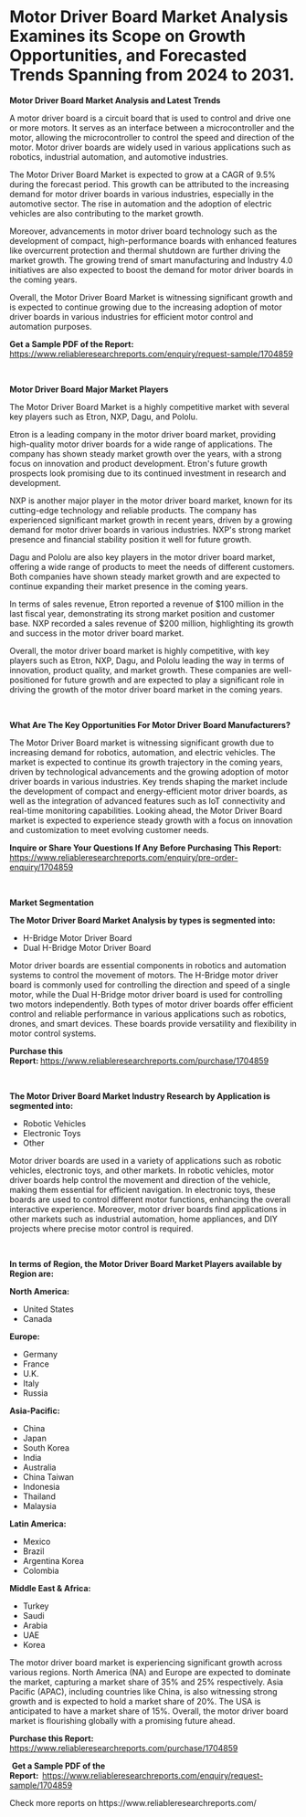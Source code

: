 <p><h1>Motor Driver Board Market Analysis Examines its Scope on Growth Opportunities, and Forecasted Trends Spanning from 2024 to 2031.</h1></p><p><strong>Motor Driver Board Market Analysis and Latest Trends</strong></p>
<p><p>A motor driver board is a circuit board that is used to control and drive one or more motors. It serves as an interface between a microcontroller and the motor, allowing the microcontroller to control the speed and direction of the motor. Motor driver boards are widely used in various applications such as robotics, industrial automation, and automotive industries.</p><p>The Motor Driver Board Market is expected to grow at a CAGR of 9.5% during the forecast period. This growth can be attributed to the increasing demand for motor driver boards in various industries, especially in the automotive sector. The rise in automation and the adoption of electric vehicles are also contributing to the market growth.</p><p>Moreover, advancements in motor driver board technology such as the development of compact, high-performance boards with enhanced features like overcurrent protection and thermal shutdown are further driving the market growth. The growing trend of smart manufacturing and Industry 4.0 initiatives are also expected to boost the demand for motor driver boards in the coming years.</p><p>Overall, the Motor Driver Board Market is witnessing significant growth and is expected to continue growing due to the increasing adoption of motor driver boards in various industries for efficient motor control and automation purposes.</p></p>
<p><strong>Get a Sample PDF of the Report:&nbsp;</strong> <a href="https://www.reliableresearchreports.com/enquiry/request-sample/1704859">https://www.reliableresearchreports.com/enquiry/request-sample/1704859</a></p>
<p>&nbsp;</p>
<p><strong>Motor Driver Board Major Market Players</strong></p>
<p><p>The Motor Driver Board Market is a highly competitive market with several key players such as Etron, NXP, Dagu, and Pololu.</p><p>Etron is a leading company in the motor driver board market, providing high-quality motor driver boards for a wide range of applications. The company has shown steady market growth over the years, with a strong focus on innovation and product development. Etron's future growth prospects look promising due to its continued investment in research and development.</p><p>NXP is another major player in the motor driver board market, known for its cutting-edge technology and reliable products. The company has experienced significant market growth in recent years, driven by a growing demand for motor driver boards in various industries. NXP's strong market presence and financial stability position it well for future growth.</p><p>Dagu and Pololu are also key players in the motor driver board market, offering a wide range of products to meet the needs of different customers. Both companies have shown steady market growth and are expected to continue expanding their market presence in the coming years.</p><p>In terms of sales revenue, Etron reported a revenue of $100 million in the last fiscal year, demonstrating its strong market position and customer base. NXP recorded a sales revenue of $200 million, highlighting its growth and success in the motor driver board market.</p><p>Overall, the motor driver board market is highly competitive, with key players such as Etron, NXP, Dagu, and Pololu leading the way in terms of innovation, product quality, and market growth. These companies are well-positioned for future growth and are expected to play a significant role in driving the growth of the motor driver board market in the coming years.</p></p>
<p>&nbsp;</p>
<p><strong>What Are The Key Opportunities For Motor Driver Board Manufacturers?</strong></p>
<p><p>The Motor Driver Board market is witnessing significant growth due to increasing demand for robotics, automation, and electric vehicles. The market is expected to continue its growth trajectory in the coming years, driven by technological advancements and the growing adoption of motor driver boards in various industries. Key trends shaping the market include the development of compact and energy-efficient motor driver boards, as well as the integration of advanced features such as IoT connectivity and real-time monitoring capabilities. Looking ahead, the Motor Driver Board market is expected to experience steady growth with a focus on innovation and customization to meet evolving customer needs.</p></p>
<p><strong>Inquire or Share Your Questions If Any Before Purchasing This Report:</strong> <a href="https://www.reliableresearchreports.com/enquiry/pre-order-enquiry/1704859">https://www.reliableresearchreports.com/enquiry/pre-order-enquiry/1704859</a></p>
<p>&nbsp;</p>
<p><strong>Market Segmentation</strong></p>
<p><strong>The Motor Driver Board Market Analysis by types is segmented into:</strong></p>
<p><ul><li>H-Bridge Motor Driver Board</li><li>Dual H-Bridge Motor Driver Board</li></ul></p>
<p><p>Motor driver boards are essential components in robotics and automation systems to control the movement of motors. The H-Bridge motor driver board is commonly used for controlling the direction and speed of a single motor, while the Dual H-Bridge motor driver board is used for controlling two motors independently. Both types of motor driver boards offer efficient control and reliable performance in various applications such as robotics, drones, and smart devices. These boards provide versatility and flexibility in motor control systems.</p></p>
<p><strong>Purchase this Report:&nbsp;</strong><a href="https://www.reliableresearchreports.com/purchase/1704859">https://www.reliableresearchreports.com/purchase/1704859</a></p>
<p>&nbsp;</p>
<p><strong>The Motor Driver Board Market Industry Research by Application is segmented into:</strong></p>
<p><ul><li>Robotic Vehicles</li><li>Electronic Toys</li><li>Other</li></ul></p>
<p><p>Motor driver boards are used in a variety of applications such as robotic vehicles, electronic toys, and other markets. In robotic vehicles, motor driver boards help control the movement and direction of the vehicle, making them essential for efficient navigation. In electronic toys, these boards are used to control different motor functions, enhancing the overall interactive experience. Moreover, motor driver boards find applications in other markets such as industrial automation, home appliances, and DIY projects where precise motor control is required.</p></p>
<p>&nbsp;</p>
<p><strong>In terms of Region, the Motor Driver Board Market Players available by Region are:</strong></p>
<p>
    <p> <strong> North America: </strong>
        <ul>
            <li>United States</li>
            <li>Canada</li>
        </ul>
        </p> 
    <p> <strong> Europe: </strong>
        <ul>
            <li>Germany</li>
            <li>France</li>
            <li>U.K.</li>
            <li>Italy</li>
            <li>Russia</li>
        </ul>
        </p> 
    <p> <strong> Asia-Pacific: </strong>
        <ul>
            <li>China</li>
            <li>Japan</li>
            <li>South Korea</li>
            <li>India</li>
            <li>Australia</li>
            <li>China Taiwan</li>
            <li>Indonesia</li>
            <li>Thailand</li>
            <li>Malaysia</li>
        </ul>
        </p> 
    <p> <strong> Latin America: </strong>
        <ul>
            <li>Mexico</li>
            <li>Brazil</li>
            <li>Argentina Korea</li>
            <li>Colombia</li>
        </ul>
        </p> 
    <p> <strong> Middle East & Africa: </strong>
        <ul>
            <li>Turkey</li>
            <li>Saudi</li>
            <li>Arabia</li>
            <li>UAE</li>
            <li>Korea</li>
        </ul>
    </p>
    </p>
<p><p>The motor driver board market is experiencing significant growth across various regions. North America (NA) and Europe are expected to dominate the market, capturing a market share of 35% and 25% respectively. Asia Pacific (APAC), including countries like China, is also witnessing strong growth and is expected to hold a market share of 20%. The USA is anticipated to have a market share of 15%. Overall, the motor driver board market is flourishing globally with a promising future ahead.</p></p>
<p><strong>Purchase this Report: </strong><a href="https://www.reliableresearchreports.com/purchase/1704859">https://www.reliableresearchreports.com/purchase/1704859</a></p>
<p>&nbsp;<strong>Get a Sample PDF of the Report:&nbsp;&nbsp;</strong><a href="https://www.reliableresearchreports.com/enquiry/request-sample/1704859">https://www.reliableresearchreports.com/enquiry/request-sample/1704859</a></p>
<p><strong></strong></p>
<p>Check more reports on https://www.reliableresearchreports.com/</p>
